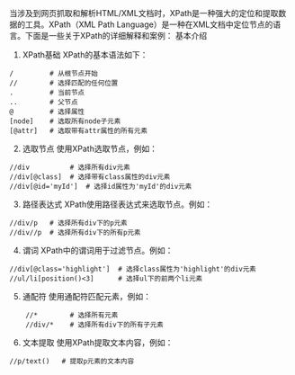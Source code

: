 当涉及到网页抓取和解析HTML/XML文档时，XPath是一种强大的定位和提取数据的工具。XPath（XML Path Language）是一种在XML文档中定位节点的语言。下面是一些关于XPath的详细解释和案例：
基本介绍
1. XPath基础
XPath的基本语法如下：
```
/         # 从根节点开始
//        # 选择匹配的任何位置
.         # 当前节点
..        # 父节点
@         # 选择属性
[node]    # 选取所有node子元素
[@attr]   # 选取带有attr属性的所有元素
```
2. 选取节点
使用XPath选取节点，例如：
```
//div          # 选择所有div元素
//div[@class]  # 选择带有class属性的div元素
//div[@id='myId']  # 选择id属性为'myId'的div元素
```
3. 路径表达式
XPath使用路径表达式来选取节点。例如：
```
//div/p   # 选择所有div下的p元素
//div//p  # 选择所有div下的所有p元素
```
4. 谓词
XPath中的谓词用于过滤节点。例如：
```
//div[@class='highlight']  # 选择class属性为'highlight'的div元素
//ul/li[position()<3]      # 选择ul下的前两个li元素
```

5. 通配符
使用通配符匹配元素，例如：
```
    //*        # 选择所有元素
    //div/*    # 选择所有div下的所有子元素
```
6. 文本提取
使用XPath提取文本内容，例如：

```
//p/text()   # 提取p元素的文本内容
```
